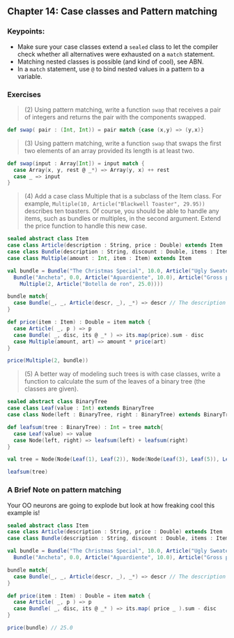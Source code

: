 ## Chapter 14: Case classes and Pattern matching

### Keypoints:

* Make sure your case classes extend a `sealed` class to let the compiler check whether all alternatives were exhausted on a `match` statement.
* Matching nested classes is possible (and kind of cool), see ABN.
* In a `match` statement, use `@` to bind nested values in a pattern to a variable.

### Exercises

> (2) Using pattern matching, write a function `swap` that receives a pair of integers and returns the pair with the components swapped.

```scala
def swap( pair : (Int, Int)) = pair match {case (x,y) => (y,x)}
```
> (3) Using pattern matching, write a function `swap` that swaps the first two elements of an array provided its length is at least two.

```scala
def swap(input : Array[Int]) = input match {
  case Array(x, y, rest @ _*) => Array(y, x) ++ rest
  case _ => input
}
```

> (4) Add a case class Multiple that is a subclass of the Item class. For example, `Multiple(10, Article("Blackwell Toaster", 29.95))` describes ten toasters. Of course, you should be able to handle any items, such as bundles or multiples, in the second argument. Extend the price function to handle this new case.

```scala
sealed abstract class Item
case class Article(description : String, price : Double) extends Item
case class Bundle(description : String, discount : Double, items : Item*) extends Item
case class Multiple(amount : Int, item : Item) extends Item

val bundle = Bundle("The Christmas Special", 10.0, Article("Ugly Sweater", 20.0),
  Bundle("Ancheta", 0.0, Article("Aguardiente", 10.0), Article("Gross panettone", 5.0),
    Multiple(2, Article("Botella de ron", 25.0))))

bundle match{
  case Bundle(_, _, Article(descr, _), _*) => descr // The description of the first Article in a Bundle
}

def price(item : Item) : Double = item match {
  case Article( _, p ) => p
  case Bundle( _, disc, its @ _* ) => its.map(price).sum - disc
  case Multiple(amount, art) => amount * price(art)
}

price(Multiple(2, bundle))
```

> (5) A better way of modeling such trees is with case classes, write a function to calculate the sum of the leaves of a binary tree (the classes are given).

```scala
sealed abstract class BinaryTree
case class Leaf(value : Int) extends BinaryTree
case class Node(left : BinaryTree, right : BinaryTree) extends BinaryTree

def leafsum(tree : BinaryTree) : Int = tree match{
  case Leaf(value) => value
  case Node(left, right) => leafsum(left) + leafsum(right)
}

val tree = Node(Node(Leaf(1), Leaf(2)), Node(Node(Leaf(3), Leaf(5)), Leaf(4)))

leafsum(tree)

```

### A Brief Note on pattern matching

Your OO neurons are going to explode but look at how freaking cool this example is!

```scala
sealed abstract class Item
case class Article(description : String, price : Double) extends Item
case class Bundle(description : String, discount : Double, items : Item*) extends Item

val bundle = Bundle("The Christmas Special", 10.0, Article("Ugly Sweater", 20.0),
  Bundle("Ancheta", 0.0, Article("Aguardiente", 10.0), Article("Gross panettone", 5.0)))

bundle match{
  case Bundle(_, _, Article(descr, _), _*) => descr // The description of the first Article in a Bundle
}

def price(item : Item) : Double = item match {
  case Article( _, p ) => p
  case Bundle( _, disc, its @ _* ) => its.map( price _ ).sum - disc
}

price(bundle) // 25.0
```
